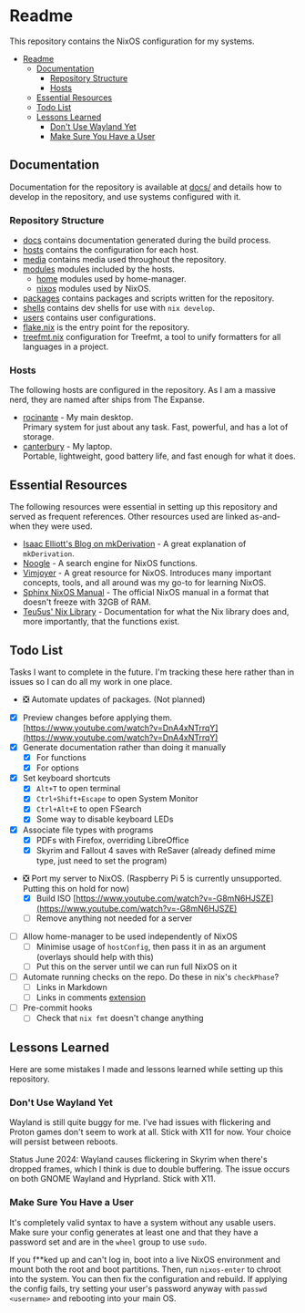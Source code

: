 # Readme

This repository contains the NixOS configuration for my systems.

- [Readme](#readme)
  - [Documentation](#documentation)
    - [Repository Structure](#repository-structure)
    - [Hosts](#hosts)
  - [Essential Resources](#essential-resources)
  - [Todo List](#todo-list)
  - [Lessons Learned](#lessons-learned)
    - [Don't Use Wayland Yet](#dont-use-wayland-yet)
    - [Make Sure You Have a User](#make-sure-you-have-a-user)

## Documentation

Documentation for the repository is available at [docs/](docs/readme.md) and
details how to develop in the repository, and use systems configured with it.

### Repository Structure

- [docs](docs/readme.md) contains documentation generated during the build
  process.
- [hosts](hosts/) contains the configuration for each host.
- [media](media/) contains media used throughout the repository.
- [modules](modules/) modules included by the hosts.
  - [home](modules/home/) modules used by home-manager.
  - [nixos](modules/nixos/) modules used by NixOS.
- [packages](packages/) contains packages and scripts written for the
  repository.
- [shells](shells/) contains dev shells for use with `nix develop`.
- [users](users/) contains user configurations.
- [flake.nix](flake.nix) is the entry point for the repository.
- [treefmt.nix](treefmt.nix) configuration for Treefmt, a tool to unify
  formatters for all languages in a project.

### Hosts

The following hosts are configured in the repository. As I am a massive nerd,
they are named after ships from The Expanse.

- [rocinante](hosts/rocinante/configuration.nix) - My main desktop.<br> Primary
  system for just about any task. Fast, powerful, and has a lot of storage.
- [canterbury](hosts/canterbury/configuration.nix) - My laptop.<br> Portable,
  lightweight, good battery life, and fast enough for what it does.

## Essential Resources

The following resources were essential in setting up this repository and served
as frequent references. Other resources used are linked as-and-when they were
used.

- [Isaac Elliott's Blog on mkDerivation](https://blog.ielliott.io/nix-docs/mkDerivation.html) -
  A great explanation of `mkDerivation`.
- [Noogle](https://noogle.dev/) - A search engine for NixOS functions.
- [Vimjoyer](https://www.youtube.com/@vimjoyer) - A great resource for NixOS.
  Introduces many important concepts, tools, and all around was my go-to for
  learning NixOS.
- [Sphinx NixOS Manual](https://nlewo.github.io/nixos-manual-sphinx/development/option-types.xml.html) -
  The official NixOS manual in a format that doesn't freeze with 32GB of RAM.
- [Teu5us' Nix Library](https://teu5us.github.io/nix-lib.html) - Documentation
  for what the Nix library does and, more importantly, that the functions exist.

## Todo List

Tasks I want to complete in the future. I'm tracking these here rather than in
issues so I can do all my work in one place.

- ❎ Automate updates of packages. (Not planned)
- [x] Preview changes before applying them.
      [https://www.youtube.com/watch?v=DnA4xNTrrqY](https://www.youtube.com/watch?v=DnA4xNTrrqY)
- [x] Generate documentation rather than doing it manually
  - [x] For functions
  - [x] For options
- [x] Set keyboard shortcuts
  - [x] `Alt+T` to open terminal
  - [x] `Ctrl+Shift+Escape` to open System Monitor
  - [x] `Ctrl+Alt+E` to open FSearch
  - [x] Some way to disable keyboard LEDs
- [x] Associate file types with programs
  - [x] PDFs with Firefox, overriding LibreOffice
  - [x] Skyrim and Fallout 4 saves with ReSaver (already defined mime type, just
        need to set the program)
- ❎ Port my server to NixOS. (Raspberry Pi 5 is currently unsupported. Putting
  this on hold for now)
  - [x] Build ISO
        [https://www.youtube.com/watch?v=-G8mN6HJSZE](https://www.youtube.com/watch?v=-G8mN6HJSZE)
  - [ ] Remove anything not needed for a server
- [ ] Allow home-manager to be used independently of NixOS
  - [ ] Minimise usage of `hostConfig`, then pass it in as an argument (overlays
        should help with this)
  - [ ] Put this on the server until we can run full NixOS on it
- [ ] Automate running checks on the repo. Do these in nix's `checkPhase`?
  - [ ] Links in Markdown
  - [ ] Links in comments
        [extension](https://marketplace.visualstudio.com/items?itemName=Isotechnics.commentlinks)
- [ ] Pre-commit hooks
  - [ ] Check that `nix fmt` doesn't change anything

## Lessons Learned

Here are some mistakes I made and lessons learned while setting up this
repository.

### Don't Use Wayland Yet

Wayland is still quite buggy for me. I've had issues with flickering and Proton
games don't seem to work at all. Stick with X11 for now. Your choice will
persist between reboots.

Status June 2024: Wayland causes flickering in Skyrim when there's dropped
frames, which I think is due to double buffering. The issue occurs on both GNOME
Wayland and Hyprland. Stick with X11.

### Make Sure You Have a User

It's completely valid syntax to have a system without any usable users. Make
sure your config generates at least one and that they have a password set and
are in the `wheel` group to use `sudo`.

If you f\*\*ked up and can't log in, boot into a live NixOS environment and
mount both the root and boot partitions. Then, run `nixos-enter` to chroot into
the system. You can then fix the configuration and rebuild. If applying the
config fails, try setting your user's password anyway with `passwd <username>`
and rebooting into your main OS.

